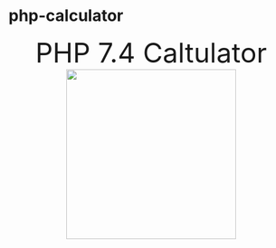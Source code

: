 # php-calculator
<center>
  <font size="7">PHP 7.4 Caltulator</font>
<img src="https://i.hizliresim.com/eqoth9l.png" height="300"><br><br>
